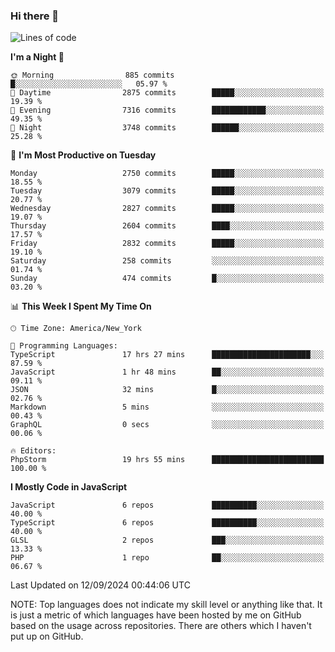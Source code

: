### Hi there 👋

<!--
**LynxJinxxy/LynxJinxxy** is a ✨ _special_ ✨ repository because its `README.md` (this file) appears on your GitHub profile.

Here are some ideas to get you started:

- 🔭 I’m currently working on ...
- 🌱 I’m currently learning ...
- 👯 I’m looking to collaborate on ...
- 🤔 I’m looking for help with ...
- 💬 Ask me about ...
- 📫 How to reach me: ...
- 😄 Pronouns: ...
- ⚡ Fun fact: ...
-->

<!--START_SECTION:waka-->
![Lines of code](https://img.shields.io/badge/From%20Hello%20World%20I%27ve%20Written-32.0%20million%20lines%20of%20code-blue)

**I'm a Night 🦉** 

```text
🌞 Morning                885 commits         █░░░░░░░░░░░░░░░░░░░░░░░░   05.97 % 
🌆 Daytime                2875 commits        █████░░░░░░░░░░░░░░░░░░░░   19.39 % 
🌃 Evening                7316 commits        ████████████░░░░░░░░░░░░░   49.35 % 
🌙 Night                  3748 commits        ██████░░░░░░░░░░░░░░░░░░░   25.28 % 
```
📅 **I'm Most Productive on Tuesday** 

```text
Monday                   2750 commits        █████░░░░░░░░░░░░░░░░░░░░   18.55 % 
Tuesday                  3079 commits        █████░░░░░░░░░░░░░░░░░░░░   20.77 % 
Wednesday                2827 commits        █████░░░░░░░░░░░░░░░░░░░░   19.07 % 
Thursday                 2604 commits        ████░░░░░░░░░░░░░░░░░░░░░   17.57 % 
Friday                   2832 commits        █████░░░░░░░░░░░░░░░░░░░░   19.10 % 
Saturday                 258 commits         ░░░░░░░░░░░░░░░░░░░░░░░░░   01.74 % 
Sunday                   474 commits         █░░░░░░░░░░░░░░░░░░░░░░░░   03.20 % 
```


📊 **This Week I Spent My Time On** 

```text
🕑︎ Time Zone: America/New_York

💬 Programming Languages: 
TypeScript               17 hrs 27 mins      ██████████████████████░░░   87.59 % 
JavaScript               1 hr 48 mins        ██░░░░░░░░░░░░░░░░░░░░░░░   09.11 % 
JSON                     32 mins             █░░░░░░░░░░░░░░░░░░░░░░░░   02.76 % 
Markdown                 5 mins              ░░░░░░░░░░░░░░░░░░░░░░░░░   00.43 % 
GraphQL                  0 secs              ░░░░░░░░░░░░░░░░░░░░░░░░░   00.06 % 

🔥 Editors: 
PhpStorm                 19 hrs 55 mins      █████████████████████████   100.00 % 
```

**I Mostly Code in JavaScript** 

```text
JavaScript               6 repos             ██████████░░░░░░░░░░░░░░░   40.00 % 
TypeScript               6 repos             ██████████░░░░░░░░░░░░░░░   40.00 % 
GLSL                     2 repos             ███░░░░░░░░░░░░░░░░░░░░░░   13.33 % 
PHP                      1 repo              ██░░░░░░░░░░░░░░░░░░░░░░░   06.67 % 
```




 Last Updated on 12/09/2024 00:44:06 UTC
<!--END_SECTION:waka-->
NOTE: Top languages does not indicate my skill level or anything like that. It is just a metric of which languages have been hosted by me on GitHub based on the usage across repositories. There are others which I haven't put up on GitHub.
